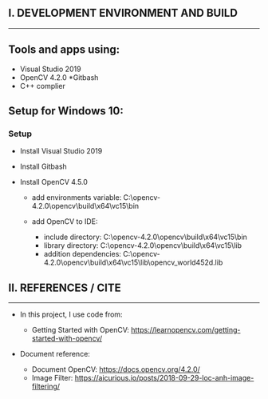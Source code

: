 ## **I. DEVELOPMENT ENVIRONMENT AND BUILD**


---
## **Tools and apps using:**


*   Visual Studio 2019
*   OpenCV 4.2.0
*Gitbash
*   C++ complier

## **Setup for Windows 10**:
### **Setup**


-   Install Visual Studio 2019
-   Install Gitbash
-   Install OpenCV 4.5.0

      + add environments variable: C:\opencv-4.2.0\opencv\build\x64\vc15\bin

      + add OpenCV to IDE:
          + include directory: C:\opencv-4.2.0\opencv\build\x64\vc15\bin
          + library directory: C:\opencv-4.2.0\opencv\build\x64\vc15\lib
          + addition dependencies: C:\opencv-4.2.0\opencv\build\x64\vc15\lib\opencv_world452d.lib

## **II. REFERENCES / CITE**

---
-   In this project, I use code from:
    - Getting Started with OpenCV: https://learnopencv.com/getting-started-with-opencv/

-   Document reference:
    - Document OpenCV: https://docs.opencv.org/4.2.0/
    - Image Filter: https://aicurious.io/posts/2018-09-29-loc-anh-image-filtering/






